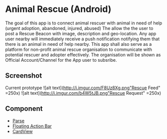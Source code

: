 Animal Rescue (Android)
=============
The goal of this app is to connect animal rescuer with animal in need of help (urgent adoption, abandoned, injured, abused)
The allow the the user to post a Rescue Beacon with image, description and geo-location.
Any app user nearby will immediately receive a push notification notifying them that there is an animal in need of help nearby.
This app shall also serve as a platform for non-profit animal rescue organisation to communicate with potential rescuer and adopter effectively.
The organisation will be shown as Official Account/Channel for the App user to subsribe.

Screenshot
----------
Current prototype
![alt text](http://i.imgur.com/F8Uz8Xg.png"Rescue Feed" =250x)
![alt text](http://i.imgur.com/b4W5tJB.png"Rescue Request" =250x)

Component
---------
- [Parse](http://www.parse.com)
- [Floating Action Bar](https://github.com/futuresimple/android-floating-action-button)
- [CardView](https://github.com/gabrielemariotti/cardslib)
